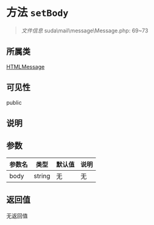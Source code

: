 # 方法 `setBody`

> *文件信息* suda\mail\message\Message.php: 69~73

## 所属类 

[HTMLMessage](../HTMLMessage.md)

## 可见性

 public 

## 说明



## 参数


| 参数名 | 类型 | 默认值 | 说明 |
|--------|-----|-------|-------|
| body |  string | 无 | 无 |



## 返回值

无返回值
